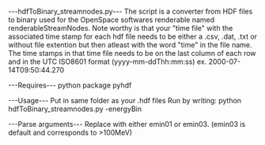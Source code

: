 ---hdfToBinary_streamnodes.py---
The script is a converter from HDF files to binary used for the OpenSpace softwares renderable named renderableStreamNodes.
Note worthy is that your "time file" with the associated time stamp for each hdf file needs to be either a .csv, .dat, .txt 
or without file extention but then atleast with the word "time" in the file name. The time stamps in that time file needs to be
on the last column of each row and in the UTC ISO8601 format (yyyy-mm-ddThh:mm:ss) ex. 2000-07-14T09:50:44.270

---Requires---
python package pyhdf

---Usage---
Put in same folder as your .hdf files
Run by writing:		python hdfToBinary_streamnodes.py -energyBin <energy bin>

---Parse arguments---
Replace <energy bin> with either emin01 or emin03. (emin03 is default and corresponds to >100MeV)
